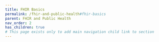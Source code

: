 ```yaml
---
title: FHIR Basics
permalink: /fhir-and-public-health#fhir-basics
parent: FHIR and Public Health
nav_order: 2
has_children: true
# This page exists only to add main navigation child link to section
---
```

